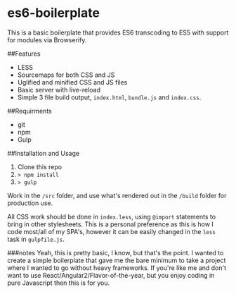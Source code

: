 # es6-boilerplate

This is a basic boilerplate that provides ES6 transcoding to ES5 with support for modules via Browserify.

##Features

* LESS
* Sourcemaps for both CSS and JS
* Uglified and minified CSS and JS files
* Basic server with live-reload
* Simple 3 file build output, `index.html`, `bundle.js` and `index.css`.

##Requirments

* git
* npm
* Gulp

##Installation and Usage

1. Clone this repo
2. `> npm install`
3. `> gulp`

Work in the `/src` folder, and use what's rendered out in the `/build` folder for production use.

All CSS work should be done in `index.less`, using `@import` statements to bring in other stylesheets.
This is a personal preference as this is how I code most/all of my SPA's, however it can be easily changed in the `less` task in `gulpfile.js`.

###notes
Yeah, this is pretty basic, I know, but that's the point. I wanted to create a simple boilerplate that gave me the bare minimum to take a project where I wanted to go without heavy frameworks. If you're like me and don't want to use React/Angular2/Flavor-of-the-year, but you enjoy coding in pure Javascript then this is for you.